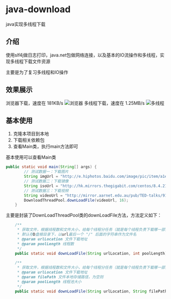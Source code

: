 # java-download
java实现多线程下载
## 介绍
使用slf4j做日志打印，java.net包做网络连接，以及基本的IO流操作和多线程，实现多线程下载文件资源

主要是为了复习多线程和IO操作
## 效果展示
浏览器下载，速度在 181KB/s
![浏览器](https://user-images.githubusercontent.com/43227582/136026466-f24ba879-d535-48bd-9f55-ab8b7eef94a4.png)
多线程下载，速度在 1.25MB/s
![多线程](https://user-images.githubusercontent.com/43227582/136026545-3c0266fd-93da-499f-a256-f45786b60c3e.png)
## 基本使用
1. 克隆本项目到本地
2. 下载相关依赖包
3. 查看Main类，执行main方法即可

基本使用可以查看Main类
```java
public static void main(String[] args) {
        // 测试数据一：下载图片
        String imgUrl = "http://e.hiphotos.baidu.com/image/pic/item/a1ec08fa513d2697e542494057fbb2fb4316d81e.jpg";
        // 测试数据二：下载镜像
        String isoUrl = "http://hk.mirrors.thegigabit.com/centos/8.4.2105/isos/x86_64/CentOS-8.4.2105-x86_64-boot.iso";
        // 测试数据三：下载视频
        String videoUrl = "http://mirror.aarnet.edu.au/pub/TED-talks/911Mothers_2010W-480p.mp4";
        DownloadThreadPool.downLoadFile(videoUrl, 16);
    }
```

主要是封装了DownLoadThreadPool类的downLoadFile方法，方法定义如下：
```java
    /**
     * 获取文件，根据线程数和文件大小，给每个线程分任务（就是每个线程负责下载哪一部分），提交执行下载任务
     * 默认存D盘根目录下，以url最后一个 "/" 后面的字符串作为文件名
     * @param urlLocation 文件下载地址
     * @param poolLength 线程数
     */
    public static void downLoadFile(String urlLocation, int poolLength){...}
    
    /**
     * 获取文件，根据线程数和文件大小，给每个线程分任务（就是每个线程负责下载哪一部分），提交执行下载任务
     * @param urlLocation 文件下载地址
     * @param filePath 文件本地存储路径，为空则
     * @param poolLength 线程池大小
     */
    public static void downLoadFile(String urlLocation, String filePath, int poolLength)
```
